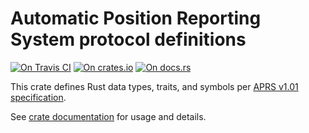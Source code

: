 # Automatic Position Reporting System protocol definitions

[![On Travis CI][travis-image]][travis]
[![On crates.io][cratesio-image]][cratesio]
[![On docs.rs][docsrs-image]][docsrs]

[travis-image]: https://travis-ci.org/azov/aprs-rs.svg?branch=master
[travis]: https://travis-ci.org/azov/aprs-rs
[cratesio-image]: https://img.shields.io/crates/v/aprs.svg
[cratesio]: https://crates.io/crates/aprs
[docsrs-image]: https://docs.rs/aprs/badge.svg
[docsrs]: https://docs.rs/aprs

This crate defines Rust data types, traits, and symbols per 
[APRS v1.01 specification](http://www.aprs.org/doc/APRS101.PDF).

See [crate documentation](https://docs.rs/aprs/) for usage and details.
